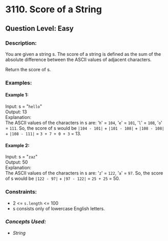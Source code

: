 # 3110. Score of a String
## Question Level: Easy
### Description:
You are given a string s. The score of a string is defined as the sum of the absolute difference between the ASCII values of adjacent characters.

Return the score of s.

### Examples:
#### Example 1:
Input: s = "`hello`"<br>
Output: 13<br>
Explanation:<br>
The ASCII values of the characters in s are: '`h`' = `104`, '`e`' = `101`, '`l`' = `108`, '`o`' = `111`. So, the score of s would be `|104 - 101|` + `|101 - 108|` + `|108 - 108|` + `|108 - 111|` = `3 + 7 + 0 + 3` = 13.

#### Example 2:
Input: s = "`zaz`"<br>
Output: 50<br>
Explanation:<br>
The ASCII values of the characters in s are: '`z`' = `122`, '`a`' = `97`. So, the score of s would be `|122 - 97|` + `|97 - 122|` = `25 + 25` = 50.


### Constraints:

- 2 <= `s.length` <= 100
- s consists only of lowercase English letters.

### <i>Concepts Used:
- String </i>
